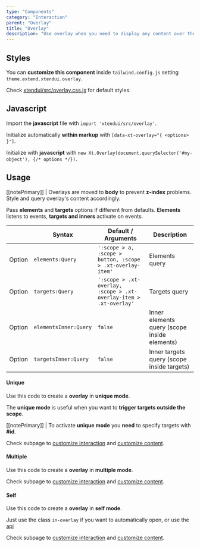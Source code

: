 ```yaml
---
type: "Components"
category: "Interaction"
parent: "Overlay"
title: "Overlay"
description: "Use overlay when you need to display any content over the main page, comes in different options and factors."
---
```


## Styles

You can **customize this component** inside `tailwind.config.js` setting `theme.extend.xtendui.overlay`.

Check [xtendui/src/overlay.css.js](https://github.com/minimit/xtendui/blob/beta/src/overlay.css.js) for default styles.

## Javascript

Import the **javascript** file with `import 'xtendui/src/overlay'`.

Initialize automatically **within markup** with `[data-xt-overlay="{ <options> }"]`.

Initialize with **javascript** with `new Xt.Overlay(document.querySelector('#my-object'), {/* options */})`.

## Usage

[[notePrimary]]
| Overlays are moved to **body** to prevent **z-index** problems. Style and query overlay's content accordingly.

Pass **elements** and **targets** options if different from defaults. **Elements** listens to events, **targets and inners** activate on events.

<div class="xt-overflow-sub overflow-y-hidden overflow-x-scroll my-5 xt-my-auto w-full">

|                         | Syntax                                    | Default / Arguments                       | Description                   |
| ----------------------- | ----------------------------------------- | ----------------------------- | ----------------------------- |
| Option                  | `elements:Query`                          | `':scope > a, :scope > button, :scope > .xt-overlay-item'`        | Elements query            |
| Option                  | `targets:Query`                          | `':scope > .xt-overlay, :scope > .xt-overlay-item > .xt-overlay'`        | Targets query            |
| Option                  | `elementsInner:Query`                          | `false`        | Inner elements query (scope inside elements)            |
| Option                  | `targetsInner:Query`                          | `false`        | Inner targets query (scope inside targets)     

</div>

#### Unique

Use this code to create a **overlay** in **unique mode**.

The **unique mode** is useful when you want to **trigger targets outside the scope**.

[[notePrimary]]
| To activate **unique mode** you **need** to specify targets with **#id**.

<demo>
  <demoinline src="demos/components/overlay/usage-unique">
  </demoinline>
</demo>

Check subpage to [customize interaction](/components/overlay/interaction) and [customize content](/components/overlay/content).

#### Multiple

Use this code to create a **overlay** in **multiple mode**.

<demo>
  <demoinline src="demos/components/overlay/usage-multiple">
  </demoinline>
</demo>

Check subpage to [customize interaction](/components/overlay/interaction) and [customize content](/components/overlay/content).

#### Self

Use this code to create a **overlay** in **self mode**.

Just use the class `in-overlay` if you want to automatically open, or use the [api](/components/overlay/api)

<demo>
  <div class="gatsby_demo_item xt-toggle" data-iframe="demos/components/overlay/usage-self">
  </div>
</demo>

Check subpage to [customize interaction](/components/overlay/interaction) and [customize content](/components/overlay/content).

